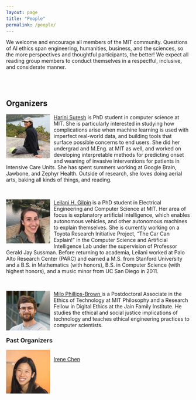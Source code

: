 ```yaml
---
layout: page
title: "People"
permalink: /people/
---
```


We welcome and encourage all members of the MIT community. Questions of AI ethics span engineering, humanities, business, and the sciences, so the more perspectives and thoughtful participants, the better! We expect all reading group members to conduct themselves in a respectful, inclusive, and considerate manner. 

<br> <br>

## Organizers

<p>
<img src="/harini.jpg" alt="..." class="float-left mr-2" width="120px" style="float: left; margin-right: 10px;">
<a href="http://harinisuresh.com/">Harini Suresh</a> is PhD student in computer science at MIT. She is particularly interested in studying how complications arise when machine learning is used with imperfect real-world data, and building tools that surface possible concerns to end users. She did her undergrad and M.Eng. at MIT as well, and worked on developing interpretable methods for predicting onset and weaning of invasive interventions for patients in Intensive Care Units. She has spent summers working at Google Brain, Jawbone, and Zephyr Health. Outside of research, she loves doing aerial arts, baking all kinds of things, and reading.
</p>

<br>

<p>
<img src="/leilani.jpg" alt="..." class="float-left mr-2" width="120px" style="float: left; margin-right: 10px;">
<a href="http://people.csail.mit.edu/lgilpin/">Leilani H. Gilpin</a> is a PhD student in Electrical Engineering and
Computer Science at MIT.  Her area of focus is explanatory artificial
intelligence, which enables autonomous vehicles, and other autonomous
machines to explain themselves. She is currently working on a Toyota
Research Initiative Project, “The Car Can Explain!” in the Computer
Science and Artificial Intelligence Lab under the supervision of
Professor Gerald Jay Sussman.  Before returning to academia, Leilani
worked at Palo Alto Research Center (PARC) and earned a M.S. from Stanford University and a  B.S. in Mathematics (with honors),
B.S. in Computer Science (with highest honors), and a music minor from
UC San Diego in 2011. 
</p>

<br>

<p>
<img src="/milo.png" alt="..." class="float-left mr-2" width="120px" style="float: left; margin-right: 10px;">
<a href="http://www.milopb.com/"> Milo Phillips-Brown </a> is a Postdoctoral Associate in the Ethics of Technology at MIT Philosophy and a Research Fellow in Digital Ethics at the Jain Family Institute. He studies the ethical and social justice implications of technology and teaches ethical engineering practices to computer scientists.
</p>

### Past Organizers


<p>
<img src="/irene.jpg" alt="..." class="float-left mr-2" width="120px" style="float: left; margin-right: 10px;">
  <br>
<a href="http://irenechen.net">Irene Chen</a>
</p>

<br>
